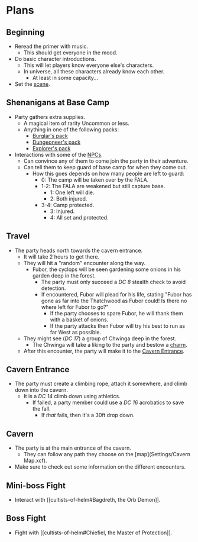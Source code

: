 # Plans


## Beginning
- Reread the primer with music.
    - This should get everyone in the mood.
- Do basic character introductions.
    - This will let players know everyone else's characters.
    - In universe, all these characters already know each other.
        - At least in some capacity...
- Set the [scene](/Settings/Base%20Camp.md).


## Shenanigans at Base Camp
- Party gathers extra supplies.
    - A magical item of rarity Uncommon or less.
    - Anything in one of the following packs:
        - [Burglar's pack](https://5e.tools/items.html#burglar's%20pack_phb)
        - [Dungeoneer's pack](https://5e.tools/items.html#dungeoneer's%20pack_phb)
        - [Explorer's pack](https://5e.tools/items.html#explorer's%20pack_phb)
- Interactions with some of the [NPCs](/NPCs/Party.md).
    - Can convince any of them to come join the party in their adventure.
    - Can tell them to keep guard of base camp for when they come out.
        - How this goes depends on how many people are left to guard:
            - 0: The camp will be taken over by the FALA.
            - 1-2: The FALA are weakened but still capture base.
                - 1: One left will die.
                - 2: Both injured.
            - 3-4: Camp protected.
                - 3: Injured.
                - 4: All set and protected.


## Travel
- The party heads north towards the cavern entrance.
    - It will take 2 hours to get there.
    - They will hit a "random" encounter along the way.
        - Fubor, the cyclops will be seen gardening some onions in his garden deep in the forest.
            - The party must only succeed a *DC 8* stealth check to avoid detection.
            - If encountered, Fubor will plead for his life, stating "Fubor has gone as far into the Thatchwood as Fubor could! Is there no where left for Fubor to go?"
                - If the party chooses to spare Fubor, he will thank them with a basket of onions.
                - If the party attacks then Fubor will try his best to run as far West as possible.
    - They might see (*DC 17*) a group of Chwinga deep in the forest.
        - The Chwinga will take a liking to the party and bestow a [charm](https://5e.tools/rewards.html#blankhash,flsttype:charm=1).
    - After this encounter, the party will make it to the [Cavern Entrance](/Settings/Cavern%20Entrance.md).


## Cavern Entrance
- The party must create a climbing rope, attach it somewhere, and climb down into the cavern.
    - It is a *DC 14* climb down using athletics.
        - If failed, a party member could use a *DC 16* acrobatics to save the fall.
            - If *that* fails, then it's a 30ft drop down.


## Cavern
- The party is at the main entrance of the cavern.
    - They can follow any path they choose on the [map](Settings/Cavern Map.xcf).
- Make sure to check out some information on the different encounters.


## Mini-boss Fight
- Interact with [[cultists-of-helm#Bagdreth, the Orb Demon]].


## Boss Fight
- Fight with [[cultists-of-helm#Chiefiel, the Master of Protection]].
